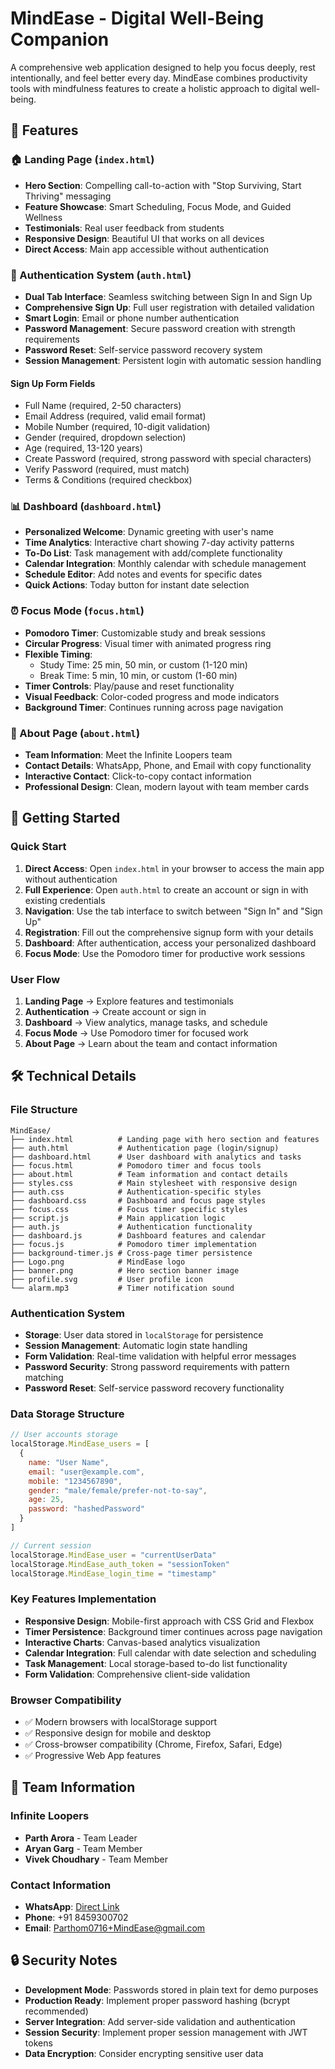 # MindEase - Digital Well-Being Companion

A comprehensive web application designed to help you focus deeply, rest intentionally, and feel better every day. MindEase combines productivity tools with mindfulness features to create a holistic approach to digital well-being.

## 🚀 Features

### 🏠 Landing Page (`index.html`)
- **Hero Section**: Compelling call-to-action with "Stop Surviving, Start Thriving" messaging
- **Feature Showcase**: Smart Scheduling, Focus Mode, and Guided Wellness
- **Testimonials**: Real user feedback from students
- **Responsive Design**: Beautiful UI that works on all devices
- **Direct Access**: Main app accessible without authentication

### 🔐 Authentication System (`auth.html`)
- **Dual Tab Interface**: Seamless switching between Sign In and Sign Up
- **Comprehensive Sign Up**: Full user registration with detailed validation
- **Smart Login**: Email or phone number authentication
- **Password Management**: Secure password creation with strength requirements
- **Password Reset**: Self-service password recovery system
- **Session Management**: Persistent login with automatic session handling

#### Sign Up Form Fields
- Full Name (required, 2-50 characters)
- Email Address (required, valid email format)
- Mobile Number (required, 10-digit validation)
- Gender (required, dropdown selection)
- Age (required, 13-120 years)
- Create Password (required, strong password with special characters)
- Verify Password (required, must match)
- Terms & Conditions (required checkbox)

### 📊 Dashboard (`dashboard.html`)
- **Personalized Welcome**: Dynamic greeting with user's name
- **Time Analytics**: Interactive chart showing 7-day activity patterns
- **To-Do List**: Task management with add/complete functionality
- **Calendar Integration**: Monthly calendar with schedule management
- **Schedule Editor**: Add notes and events for specific dates
- **Quick Actions**: Today button for instant date selection

### ⏰ Focus Mode (`focus.html`)
- **Pomodoro Timer**: Customizable study and break sessions
- **Circular Progress**: Visual timer with animated progress ring
- **Flexible Timing**: 
  - Study Time: 25 min, 50 min, or custom (1-120 min)
  - Break Time: 5 min, 10 min, or custom (1-60 min)
- **Timer Controls**: Play/pause and reset functionality
- **Visual Feedback**: Color-coded progress and mode indicators
- **Background Timer**: Continues running across page navigation

### 👥 About Page (`about.html`)
- **Team Information**: Meet the Infinite Loopers team
- **Contact Details**: WhatsApp, Phone, and Email with copy functionality
- **Interactive Contact**: Click-to-copy contact information
- **Professional Design**: Clean, modern layout with team member cards

## 🚀 Getting Started

### Quick Start
1. **Direct Access**: Open `index.html` in your browser to access the main app without authentication
2. **Full Experience**: Open `auth.html` to create an account or sign in with existing credentials
3. **Navigation**: Use the tab interface to switch between "Sign In" and "Sign Up"
4. **Registration**: Fill out the comprehensive signup form with your details
5. **Dashboard**: After authentication, access your personalized dashboard
6. **Focus Mode**: Use the Pomodoro timer for productive work sessions

### User Flow
1. **Landing Page** → Explore features and testimonials
2. **Authentication** → Create account or sign in
3. **Dashboard** → View analytics, manage tasks, and schedule
4. **Focus Mode** → Use Pomodoro timer for focused work
5. **About Page** → Learn about the team and contact information

## 🛠️ Technical Details

### File Structure
```
MindEase/
├── index.html          # Landing page with hero section and features
├── auth.html           # Authentication page (login/signup)
├── dashboard.html      # User dashboard with analytics and tasks
├── focus.html          # Pomodoro timer and focus tools
├── about.html          # Team information and contact details
├── styles.css          # Main stylesheet with responsive design
├── auth.css            # Authentication-specific styles
├── dashboard.css       # Dashboard and focus page styles
├── focus.css           # Focus timer specific styles
├── script.js           # Main application logic
├── auth.js             # Authentication functionality
├── dashboard.js        # Dashboard features and calendar
├── focus.js            # Pomodoro timer implementation
├── background-timer.js # Cross-page timer persistence
├── Logo.png            # MindEase logo
├── banner.png          # Hero section banner image
├── profile.svg         # User profile icon
└── alarm.mp3           # Timer notification sound
```

### Authentication System
- **Storage**: User data stored in `localStorage` for persistence
- **Session Management**: Automatic login state handling
- **Form Validation**: Real-time validation with helpful error messages
- **Password Security**: Strong password requirements with pattern matching
- **Password Reset**: Self-service password recovery functionality

### Data Storage Structure
```javascript
// User accounts storage
localStorage.MindEase_users = [
  {
    name: "User Name",
    email: "user@example.com",
    mobile: "1234567890",
    gender: "male/female/prefer-not-to-say",
    age: 25,
    password: "hashedPassword"
  }
]

// Current session
localStorage.MindEase_user = "currentUserData"
localStorage.MindEase_auth_token = "sessionToken"
localStorage.MindEase_login_time = "timestamp"
```

### Key Features Implementation
- **Responsive Design**: Mobile-first approach with CSS Grid and Flexbox
- **Timer Persistence**: Background timer continues across page navigation
- **Interactive Charts**: Canvas-based analytics visualization
- **Calendar Integration**: Full calendar with date selection and scheduling
- **Task Management**: Local storage-based to-do list functionality
- **Form Validation**: Comprehensive client-side validation

### Browser Compatibility
- ✅ Modern browsers with localStorage support
- ✅ Responsive design for mobile and desktop
- ✅ Cross-browser compatibility (Chrome, Firefox, Safari, Edge)
- ✅ Progressive Web App features

## 👥 Team Information

### Infinite Loopers
- **Parth Arora** - Team Leader
- **Aryan Garg** - Team Member  
- **Vivek Choudhary** - Team Member

### Contact Information
- **WhatsApp**: [Direct Link](https://wa.me/8459300702)
- **Phone**: +91 8459300702
- **Email**: Parthom0716+MindEase@gmail.com

## 🔒 Security Notes
- **Development Mode**: Passwords stored in plain text for demo purposes
- **Production Ready**: Implement proper password hashing (bcrypt recommended)
- **Server Integration**: Add server-side validation and authentication
- **Session Security**: Implement proper session management with JWT tokens
- **Data Encryption**: Consider encrypting sensitive user data
